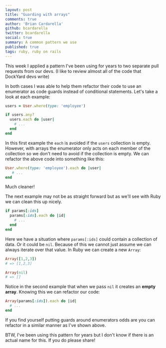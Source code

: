 ```yaml
---
layout: post
title: "Guarding with arrays"
comments: true
author: 'Brian Cardarella'
github: bcardarella
twitter: bcardarella
social: true
summary: A common pattern we use
published: true
tags: ruby, ruby on rails
---
```


This week I applied a pattern I've been using for years to two
separate pull requests from our devs. (I like to review almost all of the
code that DockYard devs write)

In both cases I was able to help them refactor their code to use an
enumerator as code guards instead of conditional statements. Let's take a
look at each example:

```ruby
users = User.where(type: 'employee')

if users.any?
  users.each do |user|
    # ...
  end
end
```

In this first example the `each` is avoided if the `users`
collection is empty. However, with arrays the enumerator only acts on each
member of the collection so we don't need to avoid if the collection is
empty. We can refactor the above code into something like this:

```ruby
User.where(type: 'employee').each do |user|
   # ...
end
```

Much cleaner!

The next example may not be as straight forward but as we'll see with
Ruby we can clean this up nicely.

```ruby
if params[:ids]
  params[:ids].each do |id|
    # ...
  end
end
```

Here we have a situation where `params[:ids]` could contain a collection
of data. Or it could be `nil`. Because of this we cannot just assume we
can always iterate over that value. In Ruby we can create a new `Array`:

```ruby
Array([1,2,3])
# => [1,2,3]

Array(nil)
# => []
```

Notice in the second example that when we pass `nil` it creates an
**empty array**. Knowing this we can refactor our code:

```ruby
Array(params[:ids]).each do |id|
  # ...
end
```

If you find yourself putting guards around enumerators odds are you can
refactor in a similar manner as I've shown above.

BTW, I've been using this pattern for years but I don't know if there is
an actual name for this. If you do please share!
